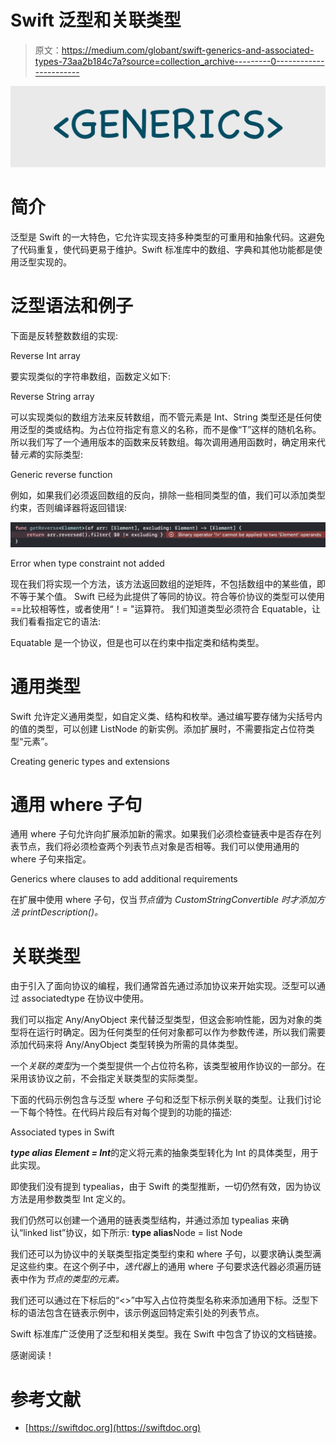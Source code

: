 # Swift 泛型和关联类型

> 原文：<https://medium.com/globant/swift-generics-and-associated-types-73aa2b184c7a?source=collection_archive---------0----------------------->

![](img/165835d03224a3a818fa108665cecec1.png)

# **简介**

泛型是 Swift 的一大特色，它允许实现支持多种类型的可重用和抽象代码。这避免了代码重复，使代码更易于维护。Swift 标准库中的数组、字典和其他功能都是使用泛型实现的。

# **泛型语法和例子**

下面是反转整数数组的实现:

Reverse Int array

要实现类似的字符串数组，函数定义如下:

Reverse String array

可以实现类似的数组方法来反转数组，而不管元素是 Int、String 类型还是任何使用泛型的类或结构。为占位符指定有意义的名称，而不是像“T”这样的随机名称。所以我们写了一个通用版本的函数来反转数组。每次调用通用函数时，确定用来代替*元素*的实际类型:

Generic reverse function

例如，如果我们必须返回数组的反向，排除一些相同类型的值，我们可以添加类型约束，否则编译器将返回错误:

![](img/83248483ddd41de6938cbfc9d09a187a.png)

Error when type constraint not added

现在我们将实现一个方法，该方法返回数组的逆矩阵，不包括数组中的某些值，即不等于某个值。
Swift 已经为此提供了等同的协议。符合等价协议的类型可以使用==比较相等性，或者使用“！= "运算符。
我们知道类型必须符合 Equatable，让我们看看指定它的语法:

Equatable 是一个协议，但是也可以在约束中指定类和结构类型。

# **通用类型**

Swift 允许定义通用类型，如自定义类、结构和枚举。通过编写要存储为尖括号内的值的类型，可以创建 ListNode 的新实例。添加扩展时，不需要指定占位符类型“元素”。

Creating generic types and extensions

# **通用 where 子句**

通用 where 子句允许向扩展添加新的需求。如果我们必须检查链表中是否存在列表节点，我们将必须检查两个列表节点对象是否相等。我们可以使用通用的 where 子句来指定。

Generics where clauses to add additional requirements

在扩展中使用 where 子句，仅当*节点值*为 *CustomStringConvertible 时才添加方法 printDescription()。*

# **关联类型**

由于引入了面向协议的编程，我们通常首先通过添加协议来开始实现。泛型可以通过 associatedtype 在协议中使用。

我们可以指定 Any/AnyObject 来代替泛型类型，但这会影响性能，因为对象的类型将在运行时确定。因为任何类型的任何对象都可以作为参数传递，所以我们需要添加代码来将 Any/AnyObject 类型转换为所需的具体类型。

一个*关联的类型*为一个类型提供一个占位符名称，该类型被用作协议的一部分。在采用该协议之前，不会指定关联类型的实际类型。

下面的代码示例包含与泛型 where 子句和泛型下标示例关联的类型。让我们讨论一下每个特性。在代码片段后有对每个提到的功能的描述:

Associated types in Swift

***type alias Element = Int***的定义将元素的抽象类型转化为 Int 的具体类型，用于此实现。

即使我们没有提到 typealias，由于 Swift 的类型推断，一切仍然有效，因为协议方法是用参数类型 Int 定义的。

我们仍然可以创建一个通用的链表类型结构，并通过添加 typealias 来确认“linked list”协议，如下所示:
**type alias**Node = list Node<NodeType>

我们还可以为协议中的关联类型指定类型约束和 where 子句，以要求确认类型满足这些约束。在这个例子中，*迭代器*上的通用 where 子句要求迭代器必须遍历链表中作为*节点的类型的元素。*

我们还可以通过在下标后的“<>”中写入占位符类型名称来添加通用下标。泛型下标的语法包含在链表示例中，该示例返回特定索引处的列表节点。

Swift 标准库广泛使用了泛型和相关类型。我在 Swift 中包含了协议的文档链接。

感谢阅读！

# **参考文献**

*   [https://swiftdoc.org](https://swiftdoc.org)